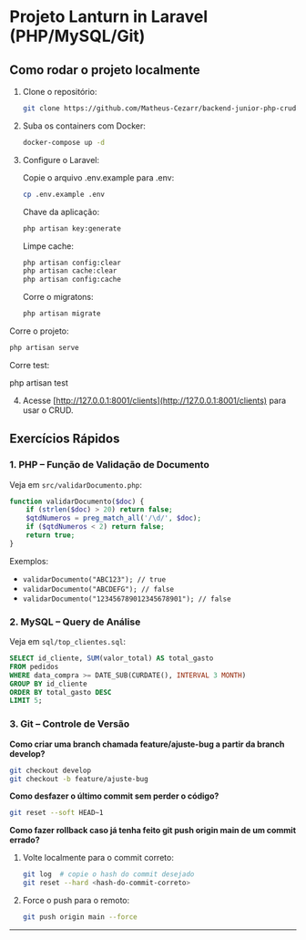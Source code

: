 # Projeto Lanturn in Laravel (PHP/MySQL/Git)

## Como rodar o projeto localmente

1. Clone o repositório:
   ```bash
   git clone https://github.com/Matheus-Cezarr/backend-junior-php-crud.git
   ```
2. Suba os containers com Docker:

   ```bash
   docker-compose up -d
   ```

3. Configure o Laravel:

   Copie o arquivo .env.example para .env:

   ```bash
   cp .env.example .env
   ```

   Chave da aplicação:

   ```bash
   php artisan key:generate
   ```

   Limpe cache:

   ```bash
   php artisan config:clear
   php artisan cache:clear
   php artisan config:cache
   ```
   Corre o migratons:

   ```bash
   php artisan migrate
    ```

  Corre o projeto:
  
  ```bash
  php artisan serve
  ```

  Corre test:

  php artisan test

4. Acesse [http://127.0.0.1:8001/clients](http://127.0.0.1:8001/clients) para usar o CRUD.



## Exercícios Rápidos

### 1. PHP – Função de Validação de Documento

Veja em `src/validarDocumento.php`:

```php
function validarDocumento($doc) {
    if (strlen($doc) > 20) return false;
    $qtdNumeros = preg_match_all('/\d/', $doc);
    if ($qtdNumeros < 2) return false;
    return true;
}
```
Exemplos:
- `validarDocumento("ABC123"); // true`
- `validarDocumento("ABCDEFG"); // false`
- `validarDocumento("123456789012345678901"); // false`

### 2. MySQL – Query de Análise

Veja em `sql/top_clientes.sql`:

```sql
SELECT id_cliente, SUM(valor_total) AS total_gasto
FROM pedidos
WHERE data_compra >= DATE_SUB(CURDATE(), INTERVAL 3 MONTH)
GROUP BY id_cliente
ORDER BY total_gasto DESC
LIMIT 5;
```

### 3. Git – Controle de Versão

**Como criar uma branch chamada feature/ajuste-bug a partir da branch develop?**
```bash
git checkout develop
git checkout -b feature/ajuste-bug
```

**Como desfazer o último commit sem perder o código?**
```bash
git reset --soft HEAD~1
```

**Como fazer rollback caso já tenha feito git push origin main de um commit errado?**
1. Volte localmente para o commit correto:
   ```bash
   git log  # copie o hash do commit desejado
   git reset --hard <hash-do-commit-correto>
   ```
2. Force o push para o remoto:
   ```bash
   git push origin main --force
   ```

---
